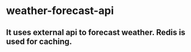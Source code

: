 # weather-forecast-api <br>

## It uses external api to forecast weather. Redis is used for caching.
